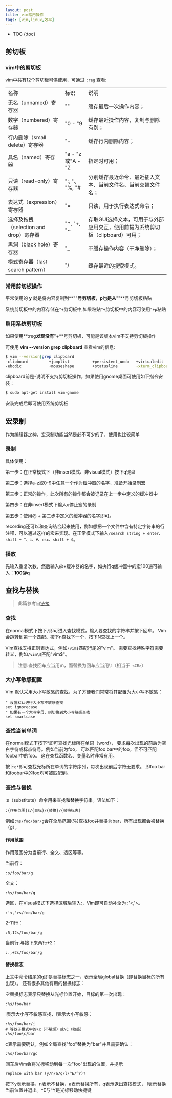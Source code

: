 ```yaml
---
layout: post
title: vim常用操作
tags: [vim,linux,效率]
---
```


* TOC
{:toc}

## 剪切板

### vim中的剪切板

vim中共有12个剪切板可供使用，可通过 ```:reg``` 查看:
<table>
		<tbody>
				<tr>
						<td>
								名称
						</td>
						<td>
								标识
						</td>
						<td>
								说明
						</td>
				</tr>
				<tr>
						<td>
								无名（unnamed）寄存器
						</td>
						<td>
								""
						</td>
						<td>
								缓存最后一次操作内容；
						</td>
				</tr>
				<tr>
						<td>
								数字（numbered）寄存器
						</td>
						<td>
								"0 - "9
						</td>
						<td>
								缓存最近操作内容，复制与删除有别；
						</td>
				</tr>
				<tr>
						<td>
								行内删除（small delete）寄存器
						</td>
						<td>
								"-
						</td>
						<td>
								缓存行内删除内容；
						</td>
				</tr>
				<tr>
						<td>
								具名（named）寄存器
						</td>
						<td>
								"a - "z或"A - "Z
						</td>
						<td>
								指定时可用；
						</td>
				</tr>
				<tr>
						<td>
								只读（read-only）寄存器
						</td>
						<td>
								":, "., "%, "#
						</td>
						<td>
								分别缓存最近命令、最近插入文本、当前文件名、当前交替文件名；
						</td>
				</tr>
				<tr>
						<td>
								表达式（expression）寄存器
						</td>
						<td>
								"=
						</td>
						<td>
								只读，用于执行表达式命令；
						</td>
				</tr>
				<tr>
						<td>
								选择及拖拽（selection and drop）寄存器
						</td>
						<td>
								"*, "+, "~
						</td>
						<td>
								存取GUI选择文本，可用于与外部应用交互，使用前提为系统剪切板（clipboard）可用；
						</td>
				</tr>
				<tr>
						<td>
								黑洞（black hole）寄存器
						</td>
						<td>
								"_
						</td>
						<td>
								不缓存操作内容（干净删除）；
						</td>
				</tr>
				<tr>
						<td>
								模式寄存器（last search pattern）
						</td>
						<td>
								"/
						</td>
						<td>
								缓存最近的搜索模式。
						</td>
				</tr>
		</tbody>
</table>

### 常用剪切板操作

平常使用的 **y** 就是将内容复制到**""**号剪切板，**p**也是从**""**号剪切板粘贴

系统剪切板中的内容存储在```"+```剪切板中,如果粘贴```"+```剪切板中的内容可使用```"+p```粘贴

### 启用系统剪切板

如果使用**:reg**发现没有**"+**号剪切板，可能是该版本vim不支持剪切板操作

可使用 **vim --version  grep clipboard** 查看vim的信息:

```bash
$ vim --version|grep clipboard
-clipboard         +jumplist          +persistent_undo   +virtualedit
-ebcdic            +mouseshape        +statusline        -xterm_clipboard
```

clipboard前是-说明不支持剪切板操作，如果使用gnome桌面可使用如下指令安装：

```bash
$ sudo apt-get install vim-gnome
```

安装完成后即可使用系统剪切板

## 宏录制

作为编辑器之神，宏录制功能当然是必不可少的了，使用也比较简单

### 录制

具体使用：

第一步：在正常模式下（非insert模式、非visual模式）按下q键盘

第二步：选择a-z或0-9中任意一个作为缓冲器的名字，准备开始录制宏

第三步：正常的操作，此次所有的操作都会被记录在上一步中定义的缓冲器中

第四步：在非insert模式下输入q停止宏的录制

第五步：使用@ + 第二步中定义的缓冲器的名字即可。

recording还可以和查询结合起来使用，例如想把一个文件中含有特定字符串的行注释，可以通过这样的宏来实现。在正常模式下输入``` /search string + enter、shift + ^、i、#、esc、shift + $ ```。

### 播放

先输入重复次数，然后输入@+缓冲器的名字，如执行q缓冲器中的宏100遍可输入：__100@q__

## 查找与替换
>此篇参考自[链接]( https://harttle.land/2016/08/08/vim-search-in-file.html)

### 查找

在normal模式下按下```/```即可进入查找模式，输入要查找的字符串并按下回车。 Vim会跳转到第一个匹配。按下n查找下一个，按下N查找上一个。

Vim查找支持正则表达式，例如```/vim$```匹配行尾的"vim"。 需要查找特殊字符需要转义，例如```/vim\$```匹配"vim$"。
>注意:查找回车应当用\n，而替换为回车应当用\r（相当于``` <CR>```）

### 大小写敏感配置

Vim 默认采用大小写敏感的查找，为了方便我们常常将其配置为大小写不敏感：

```vim
" 设置默认进行大小写不敏感查找
set ignorecase
" 如果有一个大写字母，则切换到大小写敏感查找
set smartcase
```

### 查找当前单词

在normal模式下按下*即可查找光标所在单词（word）， 要求每次出现的前后为空白字符或标点符号。例如当前为foo， 可以匹配foo bar中的foo，但不可匹配foobar中的foo。 这在查找函数名、变量名时非常有用。

按下```g*```即可查找光标所在单词的字符序列，每次出现前后字符无要求。 即foo bar和foobar中的foo均可被匹配到。

### 查找与替换

:s（substitute）命令用来查找和替换字符串。语法如下：

```
:{作用范围}s/{目标}/{替换}/{替换标志}
```

例如```:%s/foo/bar/g```会在全局范围(%)查找foo并替换为bar，所有出现都会被替换（g）。

#### 作用范围

作用范围分为当前行、全文、选区等等。

当前行：

```vim
:s/foo/bar/g
```

全文：

```vim
:%s/foo/bar/g
```

选区，在Visual模式下选择区域后输入:，Vim即可自动补全为 :'<,'>。

```vim
:'<,'>s/foo/bar/g
```

2-11行：

```vim
:5,12s/foo/bar/g
```

当前行.与接下来两行+2：

```vim
:.,+2s/foo/bar/g
```

#### 替换标志

上文中命令结尾的g即是替换标志之一，表示全局global替换（即替换目标的所有出现）。 还有很多其他有用的替换标志：

空替换标志表示只替换从光标位置开始，目标的第一次出现：

```vim
:%s/foo/bar
```

i表示大小写不敏感查找，I表示大小写敏感：

``` vim
:%s/foo/bar/i
# 等效于模式中的\c（不敏感）或\C（敏感）
:%s/foo\c/bar
```

c表示需要确认，例如全局查找"foo"替换为"bar"并且需要确认：

``` vim
:%s/foo/bar/gc
```

回车后Vim会将光标移动到每一次"foo"出现的位置，并提示

``` vim
replace with bar (y/n/a/q/l/^E/^Y)?
```

按下y表示替换，n表示不替换，a表示替换所有，q表示退出查找模式， l表示替换当前位置并退出。^E与^Y是光标移动快捷键
